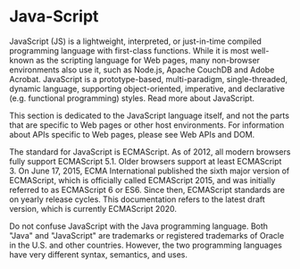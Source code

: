 # Java-Script
JavaScript (JS) is a lightweight, interpreted, or just-in-time compiled programming language with first-class functions. While it is most well-known as the scripting language for Web pages, many non-browser environments also use it, such as Node.js, Apache CouchDB and Adobe Acrobat. JavaScript is a prototype-based, multi-paradigm, single-threaded, dynamic language, supporting object-oriented, imperative, and declarative (e.g. functional programming) styles. Read more about JavaScript.

This section is dedicated to the JavaScript language itself, and not the parts that are specific to Web pages or other host environments. For information about APIs specific to Web pages, please see Web APIs and DOM.

The standard for JavaScript is ECMAScript. As of 2012, all modern browsers fully support ECMAScript 5.1. Older browsers support at least ECMAScript 3. On June 17, 2015, ECMA International published the sixth major version of ECMAScript, which is officially called ECMAScript 2015, and was initially referred to as ECMAScript 6 or ES6. Since then, ECMAScript standards are on yearly release cycles. This documentation refers to the latest draft version, which is currently ECMAScript 2020.

Do not confuse JavaScript with the Java programming language. Both "Java" and "JavaScript" are trademarks or registered trademarks of Oracle in the U.S. and other countries. However, the two programming languages have very different syntax, semantics, and uses.

